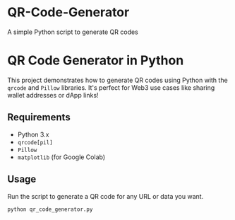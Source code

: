 # QR-Code-Generator
A simple Python script to generate QR codes

# QR Code Generator in Python

This project demonstrates how to generate QR codes using Python with the `qrcode` and `Pillow` libraries. It's perfect for Web3 use cases like sharing wallet addresses or dApp links!

## Requirements
- Python 3.x
- `qrcode[pil]`
- `Pillow`
- `matplotlib` (for Google Colab)

## Usage
Run the script to generate a QR code for any URL or data you want.

```bash
python qr_code_generator.py
